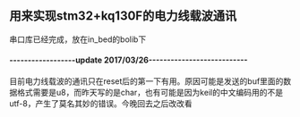 ## 用来实现stm32+kq130F的电力线载波通讯
串口库已经完成，放在in_bed的bolib下
#### ------------------update 2017/03/26---------------------------
目前电力线载波的通讯只在reset后的第一下有用。原因可能是发送的buf里面的数据格式需要是u8，而昨天写的是char，也有可能是因为keil的中文编码用的不是utf-8，产生了莫名其妙的错误。今晚回去之后改改看
